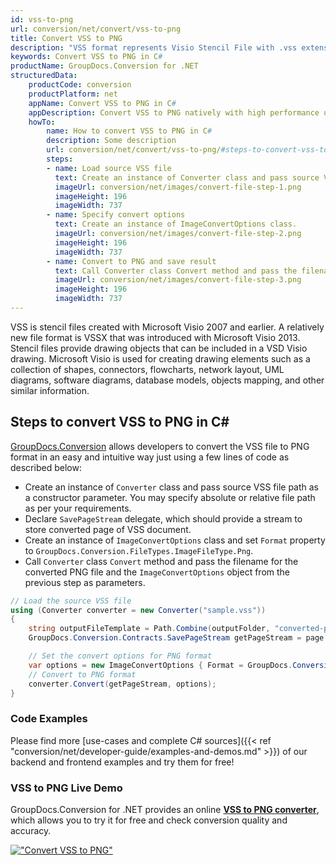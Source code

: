 ```yaml
---
id: vss-to-png
url: conversion/net/convert/vss-to-png
title: Convert VSS to PNG
description: "VSS format represents Visio Stencil File with .vss extension. Learn how to convert VSS to PNG file programmatically in C# language using GroupDocs.Conversion for .NET library."
keywords: Convert VSS to PNG in C#
productName: GroupDocs.Conversion for .NET
structuredData:
    productCode: conversion
    productPlatform: net
    appName: Convert VSS to PNG in C#
    appDescription: Convert VSS to PNG natively with high performance using C# language and server side GroupDocs.Conversion for .NET APIs, without the use of any software like Microsoft or Open Office.
    howTo:
        name: How to convert VSS to PNG in C# 
        description: Some description
        url: conversion/net/convert/vss-to-png/#steps-to-convert-vss-to-png-in-c
        steps:
        - name: Load source VSS file 
          text: Create an instance of Converter class and pass source VSS file path as a constructor parameter. You may specify absolute or relative file path as per your requirements. 
          imageUrl: conversion/net/images/convert-file-step-1.png
          imageHeight: 196
          imageWidth: 737
        - name: Specify convert options 
          text: Create an instance of ImageConvertOptions class.
          imageUrl: conversion/net/images/convert-file-step-2.png
          imageHeight: 196
          imageWidth: 737
        - name: Convert to PNG and save result 
          text: Call Converter class Convert method and pass the filename for the converted HTML file and the ImageConvertOptions object from the previous step as parameters.
          imageUrl: conversion/net/images/convert-file-step-3.png
          imageHeight: 196
          imageWidth: 737
---
```


VSS is stencil files created with Microsoft Visio 2007 and earlier. A relatively new file format is VSSX that was introduced with Microsoft Visio 2013. Stencil files provide drawing objects that can be included in a VSD Visio drawing. Microsoft Visio is used for creating drawing elements such as a collection of shapes, connectors, flowcharts, network layout, UML diagrams, software diagrams, database models, objects mapping, and other similar information.

## Steps to convert VSS to PNG in C#

[GroupDocs.Conversion](https://products.groupdocs.com/conversion/net) allows developers to convert the VSS file to PNG format in an easy and intuitive way just using a few lines of code as described below:

* Create an instance of `Converter` class and pass source VSS file path as a constructor parameter. You may specify absolute or relative file path as per your requirements. 
* Declare `SavePageStream` delegate, which should provide a stream to store converted page of VSS document.
* Create an instance of `ImageConvertOptions` class and set `Format` property to `GroupDocs.Conversion.FileTypes.ImageFileType.Png`.
* Call `Converter` class `Convert` method and pass the filename for the converted PNG file and the `ImageConvertOptions` object from the previous step as parameters.

```csharp
// Load the source VSS file
using (Converter converter = new Converter("sample.vss"))
{
    string outputFileTemplate = Path.Combine(outputFolder, "converted-page-{0}.png");
    GroupDocs.Conversion.Contracts.SavePageStream getPageStream = page => new FileStream(string.Format(outputFileTemplate, page), FileMode.Create);

    // Set the convert options for PNG format
    var options = new ImageConvertOptions { Format = GroupDocs.Conversion.FileTypes.ImageFileType.Png };   
    // Convert to PNG format
    converter.Convert(getPageStream, options);
}
```

### Code Examples

Please find more [use-cases and complete C# sources]({{< ref "conversion/net/developer-guide/examples-and-demos.md" >}}) of our backend and frontend examples and try them for free!

### VSS to PNG Live Demo

GroupDocs.Conversion for .NET provides an online [**VSS to PNG converter**](https://products.groupdocs.app/conversion/vss-to-png), which allows you to try it for free and check conversion quality and accuracy.

[!["Convert VSS to PNG"](conversion/net/images/convert-to-png/convert-vss-to-png.png)](https://products.groupdocs.app/conversion/vss-to-png)